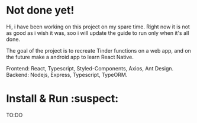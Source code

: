 # Not done yet!

Hi, i have been working on this project on my spare time.
Right now it is not as good as i wish it was, soo i will update the guide to run only when it's all done.

The goal of the project is to recreate Tinder functions on a web app, and on the future make a android app to learn React Native.

Frontend: React, Typescript, Styled-Components, Axios, Ant Design.
Backend: Nodejs, Express, Typescript, TypeORM.

# Install & Run :suspect:

TO:DO

